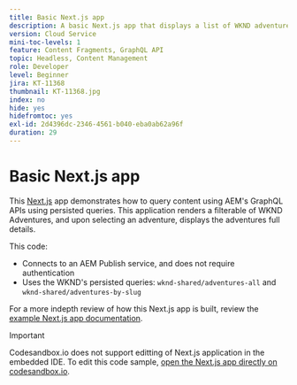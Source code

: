 ```yaml
---
title: Basic Next.js app
description: A basic Next.js app that displays a list of WKND adventures and their details
version: Cloud Service
mini-toc-levels: 1
feature: Content Fragments, GraphQL API
topic: Headless, Content Management
role: Developer
level: Beginner
jira: KT-11368
thumbnail: KT-11368.jpg
index: no
hide: yes
hidefromtoc: yes
exl-id: 2d4396dc-2346-4561-b040-eba0ab62a96f
duration: 29
---
```

# Basic Next.js app

This [Next.js](https://nextjs.org/) app demonstrates how to query content using AEM's GraphQL APIs using persisted queries. This application renders a filterable of WKND Adventures, and upon selecting an adventure, displays the adventures full details.

This code:

+ Connects to an AEM Publish service, and does not require authentication
+ Uses the WKND's persisted queries: `wknd-shared/adventures-all` and `wknd-shared/adventures-by-slug`

For a more indepth review of how this Next.js app is built, review the [example Next.js app documentation](../example-apps/next-js.md).

>[!IMPORTANT]
>
> Codesandbox.io does not support editting of Next.js application in the embedded IDE. To edit this code sample, [open the Next.js app directly on codesandbox.io](https://codesandbox.io/s/wknd-next-js-app-u8x5f8).
